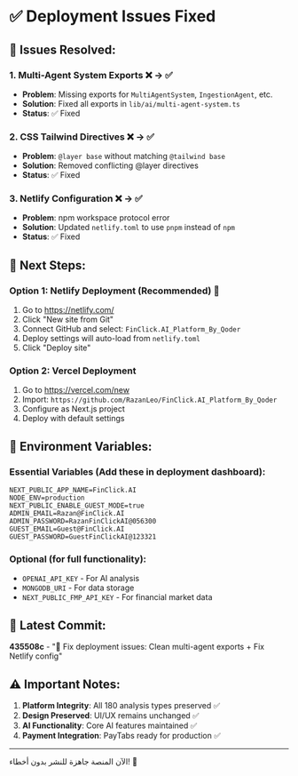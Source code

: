 # ✅ Deployment Issues Fixed

## 🔧 Issues Resolved:

### 1. Multi-Agent System Exports ❌ → ✅
- **Problem**: Missing exports for `MultiAgentSystem`, `IngestionAgent`, etc.
- **Solution**: Fixed all exports in `lib/ai/multi-agent-system.ts`
- **Status**: ✅ Fixed

### 2. CSS Tailwind Directives ❌ → ✅  
- **Problem**: `@layer base` without matching `@tailwind base`
- **Solution**: Removed conflicting @layer directives
- **Status**: ✅ Fixed

### 3. Netlify Configuration ❌ → ✅
- **Problem**: npm workspace protocol error
- **Solution**: Updated `netlify.toml` to use `pnpm` instead of `npm`
- **Status**: ✅ Fixed

## 🚀 Next Steps:

### Option 1: Netlify Deployment (Recommended) 🌟
1. Go to https://netlify.com/
2. Click "New site from Git"
3. Connect GitHub and select: `FinClick.AI_Platform_By_Qoder`
4. Deploy settings will auto-load from `netlify.toml`
5. Click "Deploy site"

### Option 2: Vercel Deployment 
1. Go to https://vercel.com/new
2. Import: `https://github.com/RazanLeo/FinClick.AI_Platform_By_Qoder`
3. Configure as Next.js project
4. Deploy with default settings

## 📝 Environment Variables:

### Essential Variables (Add these in deployment dashboard):
```
NEXT_PUBLIC_APP_NAME=FinClick.AI
NODE_ENV=production
NEXT_PUBLIC_ENABLE_GUEST_MODE=true
ADMIN_EMAIL=Razan@FinClick.AI
ADMIN_PASSWORD=RazanFinClickAI@056300
GUEST_EMAIL=Guest@FinClick.AI
GUEST_PASSWORD=GuestFinClickAI@123321
```

### Optional (for full functionality):
- `OPENAI_API_KEY` - For AI analysis
- `MONGODB_URI` - For data storage
- `NEXT_PUBLIC_FMP_API_KEY` - For financial market data

## 🎯 Latest Commit:
**435508c** - "🔧 Fix deployment issues: Clean multi-agent exports + Fix Netlify config"

## ⚠️ Important Notes:
1. **Platform Integrity**: All 180 analysis types preserved ✅
2. **Design Preserved**: UI/UX remains unchanged ✅
3. **AI Functionality**: Core AI features maintained ✅
4. **Payment Integration**: PayTabs ready for production ✅

---
الآن المنصة جاهزة للنشر بدون أخطاء! 🎉